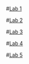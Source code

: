 #[Lab 1](https://github.com/kate-pavlenko/Programming-technologies-it.git)

#[Lab 2](https://github.com/kate-pavlenko/Programming-technologies-it/tree/master/Lab2)

#[Lab 3](https://github.com/kate-pavlenko/Programming-technologies-it/tree/master/Lab3)

#[Lab 4](https://github.com/kate-pavlenko/Programming-technologies-it/tree/master/Lab4)

#[Lab 5](https://github.com/kate-pavlenko/Programming-technologies-it/tree/master/Lab5)

